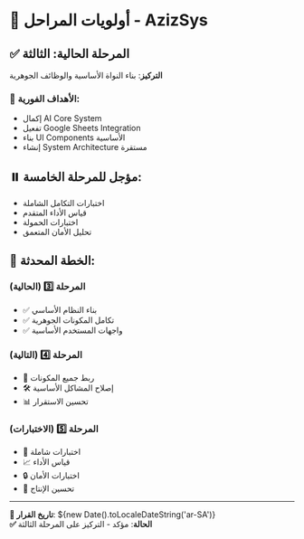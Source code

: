 # 🎯 أولويات المراحل - AzizSys

## ✅ **المرحلة الحالية: الثالثة**
**التركيز**: بناء النواة الأساسية والوظائف الجوهرية

### 🎯 **الأهداف الفورية:**
- إكمال AI Core System
- تفعيل Google Sheets Integration  
- بناء UI Components الأساسية
- إنشاء System Architecture مستقرة

## ⏸️ **مؤجل للمرحلة الخامسة:**
- اختبارات التكامل الشاملة
- قياس الأداء المتقدم
- اختبارات الحمولة
- تحليل الأمان المتعمق

## 🚀 **الخطة المحدثة:**

### المرحلة 3️⃣ (الحالية)
- ✅ بناء النظام الأساسي
- ✅ تكامل المكونات الجوهرية
- ✅ واجهات المستخدم الأساسية

### المرحلة 4️⃣ (التالية)  
- 🔗 ربط جميع المكونات
- 🛠️ إصلاح المشاكل الأساسية
- 📊 تحسين الاستقرار

### المرحلة 5️⃣ (الاختبارات)
- 🧪 اختبارات شاملة
- 📈 قياس الأداء
- 🔒 اختبارات الأمان
- 🚀 تحسين الإنتاج

---
**📅 تاريخ القرار**: ${new Date().toLocaleDateString('ar-SA')}  
**✅ الحالة**: مؤكد - التركيز على المرحلة الثالثة